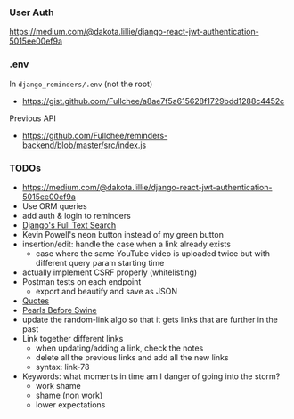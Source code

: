 ### User Auth
https://medium.com/@dakota.lillie/django-react-jwt-authentication-5015ee00ef9a

### .env
In `django_reminders/.env` (not the root)
* https://gist.github.com/Fullchee/a8ae7f5a615628f1729bdd1288c4452c

Previous API
* https://github.com/Fullchee/reminders-backend/blob/master/src/index.js

### TODOs
* https://medium.com/@dakota.lillie/django-react-jwt-authentication-5015ee00ef9a
* Use ORM queries
* add auth & login to reminders
* [Django's Full Text Search](https://docs.djangoproject.com/en/3.2/ref/contrib/postgres/search/)
* Kevin Powell's neon button instead of my green button
* insertion/edit: handle the case when a link already exists
   * case where the same YouTube video is uploaded twice but with different query param starting time
* actually implement CSRF properly (whitelisting)
* Postman tests on each endpoint
   * export and beautify and save as JSON
* [Quotes](https://docs.google.com/document/d/1Jyacu6CO1NjgtO17r9vORFg3yML1td2NTnNnBCPLTEc/edit#bookmark=id.s5flor9nxcny)
* [Pearls Before Swine](https://drive.google.com/drive/u/0/folders/0BzXAmMBrEg0MTUpiNG0wMk1BazQ)
* update the random-link algo so that it gets links that are further in the past
* Link together different links
   * when updating/adding a link, check the notes
   * delete all the previous links and add all the new links
   * syntax: link-78
* Keywords: what moments in time am I danger of going into the storm?
   * work shame
   * shame (non work)
   * lower expectations